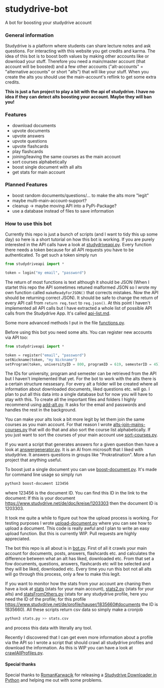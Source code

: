 # studydrive-bot
A bot for boosting your studydrive account

### General information
Studydrive is a platform where students can share lecture notes and ask questions. For interacting with this website you get credits and karma. The idea of this bot is to boost both values by making other accounts like or download your stuff. Therefore you need a main/master account (that account will be boosted) and a few other accounts ("alt-accounts" = "alternative accounts" or short "alts") that will like your stuff. When you create the alts you should use the main-account's reflink to get some extra credits.

**This is just a fun project to play a bit with the api of studydrive. I have no idea if they can detect alts boosting your account. Maybe they will ban you!**

### Features
- download documents
- upvote documents
- upvote answers
- upvote questions
- upvote flashcards
- play flashcards
- joining/leaving the same courses as the main account
- sort courses alphabetically
- boost single document with all alts
- get stats for main account

### Planned Features
- boost random documents/questions/... to make the alts more "legit"
- maybe multi-main-account-support?
- cleanup -> maybe moving API into a PyPi-Package?
- use a database instead of files to save information

### How to use this bot

Currently this repo is just a bunch of scripts (and I want to tidy this up some day) so here is a short tutorial on how this bot is working. If you are purely interested in the API calls have a look at [studydriveapi.py](https://github.com/henrydatei/studydrive-bot/blob/master/studydriveapi.py). Every function there needs a token because for all API requests you have to be authenticated. To get such a token simply run
```python
from studydriveapi import *

token = login("my email", "password")
```
The return of most functions is text although it should be JSON (When I startet this repo the API sometimes retuned malformed JSON so I wrote my own function called `makeReadyForJSON()` that corrects mistakes. Now the API should be returning correct JSON). It should be safe to change the return of every API call from `return req.text` to `req.json()`.
At this point I haven't implemented all API calls but I have extracted a whole list of possible API calls from the Studydrive App. It's called [api-list.md](https://github.com/henrydatei/studydrive-bot/blob/master/api-list.md).

Some more advanced methods I put in the file [functions.py](https://github.com/henrydatei/studydrive-bot/blob/master/functions.py).

Before using this bot you need some alts. You can register new accounts via API too:
```python
from studydriveapi import *

token = register("email", "password")
setNickname(token, "my Nickname")
setProgram(token, universityID = 800, programID = 619, semesterID = 45) # 800 = RWTH Aachen, 619 = Wirtschaftswissenschaften, # 45 = WS 2021/22 [not 100% sure]
```
The IDs for university, program and semester can be retrieved from the API but I haven't implemented that yet.
For the bot to work with the alts there is a certain structure nessesary. For every alt a folder will be created where all information about downloaded documents, liked questions etc. will go. I plan to put all this data into a single database but for now you will have to stay with this. To create all the important files and folders I highly recommend using [add-alt.py](https://github.com/henrydatei/studydrive-bot/blob/master/add-alt.py). It asks for the email and passwords and handles the rest in the background.

You can make your alts look a bit more legit by let them join the same courses as you main account. For that reason I wrote [alts-join-mains-courses.py](https://github.com/henrydatei/studydrive-bot/blob/master/alts-join-mains-courses.py) that will do that and also sort the course list alphabetically. If you just want to sort the courses of your main account use [sort-courses.py](https://github.com/henrydatei/studydrive-bot/blob/master/sort-courses.py).

If you want a script that generates answers for a given question then have a look at [answergenerator.py](https://github.com/henrydatei/studydrive-bot/blob/master/answergenerator.py). It is an AI from microsoft that I liked with studydrive. It answers questions in groups like "Prokratination". More a fun project that anything useful.

To boost just a single document you can use [boost-document.py](https://github.com/henrydatei/studydrive-bot/blob/master/boost-document.py). It's made for command line usage so simply run
```bash
python3 boost-document 123456
```
where 123456 is the document ID. You can find this ID in the link to the document: If this is your document https://www.studydrive.net/de/doc/kreise/1203303 then the document ID is 1203303.

It took me quite a while to figure out how the upload process is working. For testing purposes I wrote [upload-document.py](https://github.com/henrydatei/studydrive-bot/blob/master/upload-document.py) where you can see how to upload a document. This code is really awful and I plan to write an easy upload function. But this is currently WIP. Pull requests are highly appreciated.

The bot this repo is all about is in [bot.py](https://github.com/henrydatei/studydrive-bot/blob/master/bot.py). First of all it crawls your main account for documents, posts, answers, flashcards etc. and calculates the difference between what an alt has liked, downloaded etc. From that set a fow documents, questions, answers, flashcards etc will be selected and they will be liked, downloaded etc. Every time you run this bot not all alts will go through this process, only a few to make this legit.

If you want to monitor how the stats from your account are chaning then have a look at [stats](https://github.com/henrydatei/studydrive-bot/blob/master/stats.py) (stats for your main account), [stats2.py](https://github.com/henrydatei/studydrive-bot/blob/master/stats2.py) (stats for your alts) and [statsFromOthers.py](https://github.com/henrydatei/studydrive-bot/blob/master/statsFromOthers.py) (stats for any studydrive profile, here you need the ID of the profile; for this profile https://www.studydrive.net/de/profile/hauser/1835660#documents the ID is 1835660). All these scripts return csv data so simply make a cronjob
```bash
python3 stats.py >> stats.csv
```
and process this data with literally any tool.

Recently I discovered that I can get even more information about a profile via the API so I wrote a script that should crawl all studydrive profiles and download the information. As this is WIP you can have a look at [crawlAllProfiles.py](https://github.com/henrydatei/studydrive-bot/blob/master/crawlAllProfiles.py).

#### Special thanks
Special thanks to [RomanKarwacik](https://github.com/RomanKarwacik) for releasing a [Studydrive Downloader in Python](https://gist.github.com/RomanKarwacik/225ceeca7a7825c0d2be7554c03b2bea) and helping me out with some problems.
